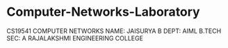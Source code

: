 # Computer-Networks-Laboratory
CS19541 COMPUTER NETWORKS
NAME: JAISURYA B
DEPT: AIML B.TECH
SEC: A
RAJALAKSHMI ENGINEERING COLLEGE
